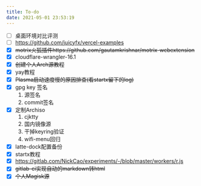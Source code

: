```yaml
---
title: To-do
date: 2021-05-01 23:53:19
---
```


- [ ] 桌面环境对比评测
- [ ] https://github.com/juicyfx/vercel-examples
- [x] ~~motrix火狐插件https://github.com/gautamkrishnar/motrix-webextension~~
- [x] cloudflare-wrangler-16.1
- [x] ~~创建个人Arch源教程~~
- [x] yay教程
- [x] ~~Plasma启动速度慢的原因排查(看startx留下的log)~~
- [x] gpg key 签名
  1. 源签名
  2. commit签名
- [x] 定制Archiso
  1. cjktty
  2. 国内镜像源
  3. 干掉keyring验证
  4. wifi-menu回归
- [x] latte-dock配置备份
- [x] startx教程
- [x] https://gitlab.com/NickCao/experiments/-/blob/master/workers/r.js
- [x] ~~gitlab-ci实现自动的markdown转html~~
- [x] ~~个人Magisk源~~